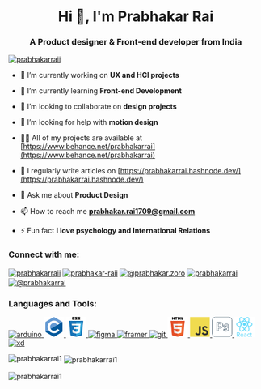 <h1 align="center">Hi 👋, I'm Prabhakar Rai</h1>
<h3 align="center">A Product designer & Front-end developer from India</h3>

<p align="left"> <a href="https://twitter.com/prabhakarraii" target="blank"><img src="https://img.shields.io/twitter/follow/prabhakarraii?logo=twitter&style=for-the-badge" alt="prabhakarraii" /></a> </p>

- 🔭 I’m currently working on **UX and HCI projects**

- 🌱 I’m currently learning **Front-end Development**

- 👯 I’m looking to collaborate on **design projects**

- 🤝 I’m looking for help with **motion design**

- 👨‍💻 All of my projects are available at [https://www.behance.net/prabhakarrai](https://www.behance.net/prabhakarrai)

- 📝 I regularly write articles on [https://prabhakarrai.hashnode.dev/](https://prabhakarrai.hashnode.dev/)

- 💬 Ask me about **Product Design**

- 📫 How to reach me **prabhakar.rai1709@gmail.com**

- ⚡ Fun fact **I love psychology and International Relations**

<h3 align="left">Connect with me:</h3>
<p align="left">
<a href="https://twitter.com/prabhakarraii" target="blank"><img align="center" src="https://raw.githubusercontent.com/rahuldkjain/github-profile-readme-generator/master/src/images/icons/Social/twitter.svg" alt="prabhakarraii" height="30" width="40" /></a>
<a href="https://linkedin.com/in/prabhakar-raii" target="blank"><img align="center" src="https://raw.githubusercontent.com/rahuldkjain/github-profile-readme-generator/master/src/images/icons/Social/linked-in-alt.svg" alt="prabhakar-raii" height="30" width="40" /></a>
<a href="https://instagram.com/@prabhakar.zoro" target="blank"><img align="center" src="https://raw.githubusercontent.com/rahuldkjain/github-profile-readme-generator/master/src/images/icons/Social/instagram.svg" alt="@prabhakar.zoro" height="30" width="40" /></a>
<a href="https://www.behance.net/prabhakarrai" target="blank"><img align="center" src="https://raw.githubusercontent.com/rahuldkjain/github-profile-readme-generator/master/src/images/icons/Social/behance.svg" alt="prabhakarrai" height="30" width="40" /></a>
<a href="https://hashnode.com/@prabhakarrai" target="blank"><img align="center" src="https://raw.githubusercontent.com/rahuldkjain/github-profile-readme-generator/master/src/images/icons/Social/hashnode.svg" alt="@prabhakarrai" height="30" width="40" /></a>
</p>

<h3 align="left">Languages and Tools:</h3>
<p align="left"> <a href="https://www.arduino.cc/" target="_blank" rel="noreferrer"> <img src="https://cdn.worldvectorlogo.com/logos/arduino-1.svg" alt="arduino" width="40" height="40"/> </a> <a href="https://www.cprogramming.com/" target="_blank" rel="noreferrer"> <img src="https://raw.githubusercontent.com/devicons/devicon/master/icons/c/c-original.svg" alt="c" width="40" height="40"/> </a> <a href="https://www.w3schools.com/css/" target="_blank" rel="noreferrer"> <img src="https://raw.githubusercontent.com/devicons/devicon/master/icons/css3/css3-original-wordmark.svg" alt="css3" width="40" height="40"/> </a> <a href="https://www.figma.com/" target="_blank" rel="noreferrer"> <img src="https://www.vectorlogo.zone/logos/figma/figma-icon.svg" alt="figma" width="40" height="40"/> </a> <a href="https://www.framer.com/" target="_blank" rel="noreferrer"> <img src="https://www.vectorlogo.zone/logos/framer/framer-icon.svg" alt="framer" width="40" height="40"/> </a> <a href="https://git-scm.com/" target="_blank" rel="noreferrer"> <img src="https://www.vectorlogo.zone/logos/git-scm/git-scm-icon.svg" alt="git" width="40" height="40"/> </a> <a href="https://www.w3.org/html/" target="_blank" rel="noreferrer"> <img src="https://raw.githubusercontent.com/devicons/devicon/master/icons/html5/html5-original-wordmark.svg" alt="html5" width="40" height="40"/> </a> <a href="https://developer.mozilla.org/en-US/docs/Web/JavaScript" target="_blank" rel="noreferrer"> <img src="https://raw.githubusercontent.com/devicons/devicon/master/icons/javascript/javascript-original.svg" alt="javascript" width="40" height="40"/> </a> <a href="https://www.photoshop.com/en" target="_blank" rel="noreferrer"> <img src="https://raw.githubusercontent.com/devicons/devicon/master/icons/photoshop/photoshop-line.svg" alt="photoshop" width="40" height="40"/> </a> <a href="https://reactjs.org/" target="_blank" rel="noreferrer"> <img src="https://raw.githubusercontent.com/devicons/devicon/master/icons/react/react-original-wordmark.svg" alt="react" width="40" height="40"/> </a> <a href="https://www.adobe.com/products/xd.html" target="_blank" rel="noreferrer"> <img src="https://cdn.worldvectorlogo.com/logos/adobe-xd.svg" alt="xd" width="40" height="40"/> </a> </p>

<p><img align="left" src="https://github-readme-stats.vercel.app/api/top-langs?username=prabhakarrai1&show_icons=true&locale=en&layout=compact" alt="prabhakarrai1" /></p>

<p>&nbsp;<img align="center" src="https://github-readme-stats.vercel.app/api?username=prabhakarrai1&show_icons=true&locale=en" alt="prabhakarrai1" /></p>

<p><img align="center" src="https://github-readme-streak-stats.herokuapp.com/?user=prabhakarrai1&" alt="prabhakarrai1" /></p>
